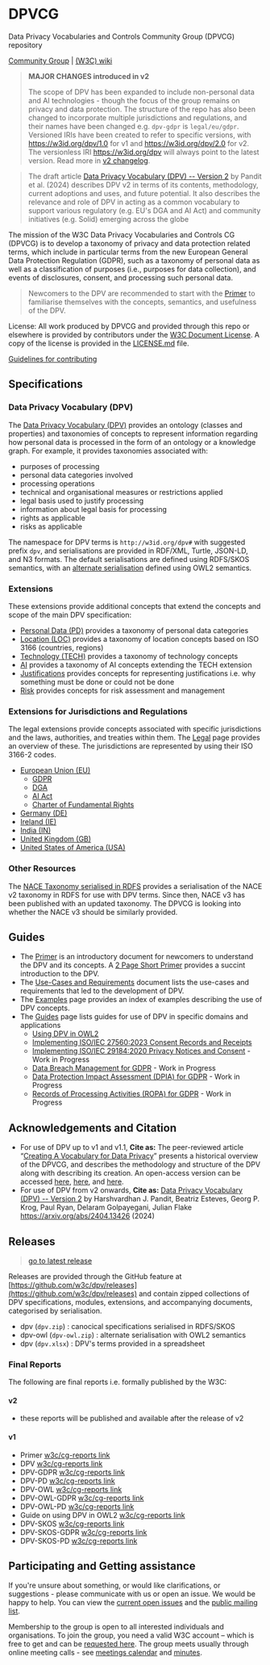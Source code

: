 # DPVCG
Data Privacy Vocabularies and Controls Community Group (DPVCG) repository

[Community Group](https://www.w3.org/community/dpvcg/) | [(W3C) wiki](https://www.w3.org/community/dpvcg/wiki/Main_Page)
  
> **MAJOR CHANGES introduced in v2**
>
> The scope of DPV has been expanded to include non-personal data and AI technologies - though the focus of the group remains on privacy and data protection. The structure of the repo has also been changed to incorporate multiple jurisdictions and regulations, and their names have been changed e.g. `dpv-gdpr` is `legal/eu/gdpr`. Versioned IRIs have been created to refer to specific versions, with https://w3id.org/dpv/1.0 for v1 and https://w3id.org/dpv/2.0 for v2. The versionless IRI https://w3id.org/dpv will always point to the latest version. Read more in [v2 changelog](https://w3id.org/dpv/2.0/changelog). 

> The draft article [Data Privacy Vocabulary (DPV) -- Version 2](https://arxiv.org/abs/2404.13426) by Pandit et al. (2024) describes DPV v2 in terms of its contents, methodology, current adoptions and uses, and future potential. It also describes the relevance and role of DPV in acting as a common vocabulary to support various regulatory (e.g. EU's DGA and AI Act) and community initiatives (e.g. Solid) emerging across the globe

The mission of the W3C Data Privacy Vocabularies and Controls CG (DPVCG) is to develop a taxonomy of privacy and data protection related terms, which include in particular terms from the new European General Data Protection Regulation (GDPR), such as a taxonomy of personal data as well as a classification of purposes (i.e., purposes for data collection), and events of disclosures, consent, and processing such personal data.

> Newcomers to the DPV are recommended to start with the [Primer](https://w3id.org/dpv/primer) to familiarise themselves with the concepts, semantics, and usefulness of the DPV.

License: All work produced by DPVCG and provided through this repo or elsewhere is provided by contributors under the [W3C Document License](https://www.w3.org/copyright/software-license-2023/). A copy of the license is provided in the [LICENSE.md](./LICENSE.md) file.

[Guidelines for contributing](https://github.com/w3c/dpv/wiki/contributing)

## Specifications
### Data Privacy Vocabulary (DPV)
The [Data Privacy Vocabulary (DPV)](https://w3id.org/dpv) provides an ontology (classes and properties) and taxonomies of concepts to represent information regarding how personal data is processed in the form of an ontology or a knowledge graph. For example, it provides taxonomies associated with:

* purposes of processing
* personal data categories involved
* processing operations
* technical and organisational measures or restrictions applied
* legal basis used to justify processing
* information about legal basis for processing
* rights as applicable
* risks as applicable

The namespace for DPV terms is `http://w3id.org/dpv#` with suggested prefix `dpv`, and serialisations are provided in RDF/XML, Turtle, JSON-LD, and N3 formats. The default serialisations are defined using RDFS/SKOS semantics, with an [alternate serialisation](https://w3id.org/dpv/dpv-owl) defined using OWL2 semantics.

### Extensions
These extensions provide additional concepts that extend the concepts and scope of the main DPV specification:
- [Personal Data (PD)](https://w3id.org/dpv/pd) provides a taxonomy of personal data categories
- [Location (LOC)](https://w3id.org/dpv/loc) provides a taxonomy of location concepts based on ISO 3166 (countries, regions)
- [Technology (TECH)](https://w3id.org/dpv/tech) provides a taxonomy of technology concepts
- [AI](https://w3id.org/dpv/ai) provides a taxonomy of AI concepts extending the TECH extension
- [Justifications](https://w3id.org/dpv/justifications) provides concepts for representing justifications i.e. why something must be done or could not be done
- [Risk](https://w3id.org/dpv/risk) provides concepts for risk assessment and management

### Extensions for Jurisdictions and Regulations
The legal extensions provide concepts associated with specific jurisdictions and the laws, authorities, and treaties within them. The [Legal](https://w3id.org/dpv/legal) page provides an overview of these. The jurisdictions are represented by using their ISO 3166-2 codes.

- [European Union (EU)](https://w3id.org/dpv/legal/eu)
    - [GDPR](https://w3id.org/dpv/legal/eu/gdpr)
    - [DGA](https://w3id.org/dpv/legal/eu/dga)
    - [AI Act](https://w3id.org/dpv/legal/eu/aiact)
    - [Charter of Fundamental Rights](https://w3id.org/dpv/legal/eu/rights)
- [Germany (DE)](https://w3id.org/dpv/legal/de)
- [Ireland (IE)](https://w3id.org/dpv/legal/ie)
- [India (IN)](https://w3id.org/dpv/legal/in)
- [United Kingdom (GB)](https://w3id.org/dpv/legal/gb)
- [United States of America (USA)](https://w3id.org/dpv/legal/usa)

### Other Resources
The [NACE Taxonomy serialised in RDFS](https://w3id.org/dpv/dpv-nace) provides a serialisation of the NACE v2 taxonomy in RDFS for use with DPV terms. Since then, NACE v3 has been published with an updated taxonomy. The DPVCG is looking into whether the NACE v3 should be similarly provided.


## Guides
- The [Primer](https://w3id.org/dpv/primer) is an introductory document for newcomers to understand the DPV and its concepts. A [2 Page Short Primer](https://w3id.org/dpv/primer/short) provides a succint introduction to the DPV. 
- The [Use-Cases and Requirements](https://w3id.org/dpv/use-cases/) document lists the use-cases and requirements that led to the development of DPV. 
- The [Examples](https://w3id.org/dpv/examples/) page provides an index of examples describing the use of DPV concepts.
- The [Guides](https://w3id.org/dpv/guides) page lists guides for use of DPV in specific domains and applications
    - [Using DPV in OWL2](https://w3id.org/dpv/guides/dpv-owl) 
    - [Implementing ISO/IEC 27560:2023 Consent Records and Receipts](https://w3id.org/dpv/guides/consent-27560)
    - [Implementing ISO/IEC 29184:2020 Privacy Notices and Consent](https://w3id.org/dpv/guides/notice-29184) - Work in Progress
    - [Data Breach Management for GDPR](https://w3id.org/dpv/guides/gdpr-data-breach) - Work in Progress
    - [Data Protection Impact Assessment (DPIA) for GDPR](https://w3id.org/dpv/guides/gdpr-dpia) - Work in Progress
    - [Records of Processing Activities (ROPA) for GDPR](https://w3id.org/dpv/guides/gdpr-ropa) - Work in Progress

## Acknowledgements and Citation

*  For use of DPV up to v1 and v1.1, **Cite as:** The peer-reviewed article “[Creating A Vocabulary for Data Privacy](https://link.springer.com/chapter/10.1007%2F978-3-030-33246-4_44)” presents a historical overview of the DPVCG, and describes the methodology and structure of the DPV along with describing its creation. An open-access version can be accessed [here](http://hdl.handle.net/2262/91581), [here](http://doras.dcu.ie/23801/), and [here](https://aic.ai.wu.ac.at/~polleres/publications/pand-etal-2019ODBASE.pdf).
* For use of DPV from v2 onwards, **Cite as:** [Data Privacy Vocabulary (DPV) -- Version 2](https://arxiv.org/abs/2404.13426) by Harshvardhan J. Pandit, Beatriz Esteves, Georg P. Krog, Paul Ryan, Delaram Golpayegani, Julian Flake https://arxiv.org/abs/2404.13426 (2024)

## Releases

> [go to latest release](https://github.com/w3c/dpv/releases/latest)

Releases are provided through the GitHub feature at [https://github.com/w3c/dpv/releases](https://github.com/w3c/dpv/releases) and contain zipped collections of DPV specifications, modules, extensions, and accompanying documents, categorised by serialisation. 

- dpv (`dpv.zip`) : canocical specifications serialised in RDFS/SKOS
- dpv-owl (`dpv-owl.zip`) : alternate serialisation with OWL2 semantics
- dpv (`dpv.xlsx`) : DPV's terms provided in a spreadsheet

### Final Reports

The following are final reports i.e. formally published by the W3C:
#### v2
- these reports will be published and available after the release of v2
#### v1
- Primer [w3c/cg-reports link](https://www.w3.org/community/reports/dpvcg/CG-FINAL-primer-20221205)
- DPV [w3c/cg-reports link](https://www.w3.org/community/reports/dpvcg/CG-FINAL-dpv-20221205)
- DPV-GDPR [w3c/cg-reports link](https://www.w3.org/community/reports/dpvcg/CG-FINAL-dpv-gdpr-20221205)
- DPV-PD [w3c/cg-reports link](https://www.w3.org/community/reports/dpvcg/CG-FINAL-dpv-pd-20221205)
- DPV-OWL [w3c/cg-reports link](https://www.w3.org/community/reports/dpvcg/CG-FINAL-dpv-owl-20221205)
- DPV-OWL-GDPR [w3c/cg-reports link](https://www.w3.org/community/reports/dpvcg/CG-FINAL-dpv-owl-gdpr-20221205)
- DPV-OWL-PD [w3c/cg-reports link](https://www.w3.org/community/reports/dpvcg/CG-FINAL-dpv-owl-pd-20221205)
- Guide on using DPV in OWL2 [w3c/cg-reports link](https://www.w3.org/community/reports/dpvcg/CG-FINAL-guide-dpv-owl-20221006)
- DPV-SKOS [w3c/cg-reports link](https://www.w3.org/community/reports/dpvcg/CG-FINAL-dpv-skos-20221205)
- DPV-SKOS-GDPR [w3c/cg-reports link](https://www.w3.org/community/reports/dpvcg/CG-FINAL-dpv-skos-gdpr-20221205)
- DPV-SKOS-PD [w3c/cg-reports link](https://www.w3.org/community/reports/dpvcg/CG-FINAL-dpv-skos-pd-20221205)

## Participating and Getting assistance

If you're unsure about something, or would like clarifications, or suggestions - please communicate with us or open an issue. We would be happy to help. You can view the [current open issues](https://github.com/w3c/dpv/issues) and the [public mailing list](https://lists.w3.org/Archives/Public/public-dpvcg/).

Membership to the group is open to all interested individuals and organisations. To join the group, you need a valid W3C account – which is free to get and can be [requested here](https://www.w3.org/accounts/request). The group meets usually through online meeting calls - see [meetings calendar](https://www.w3.org/groups/cg/dpvcg/calendar) and [minutes](https://w3id.org/dpv/meetings/).

